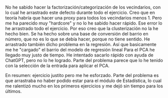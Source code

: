 No he sabido hacer la factorización/categorización de los vecindarios, con lo cual he arrastrado este defecto durante todo el ejercicio. Creo que en teoría habría que hacer una proxy para todos los vecindarios menos 1. Pero me ha parecido muy "hardcore" y no lo he sabido hacer rápido.
Ese error lo he arrastrado todo el ejercicio. Por eso creo que la clusterización no la he hecho bien. Se ha hecho sobre una base de conversión del barrio en número, que no es lo que se debía hacer, porque no tiene sentido.
He arrastrado también dicho problema en la regresión. Así que basicamente me he "cargado" el barrio del modelo de regresión lineal
Para el PCA he llegado muy justo de tiempo. He intentado sacarlo rápido con ayuda de ChatGPT, pero no lo he logrado. Parte del problema parece que lo he tenido con la selección de la entrada para aplicar el PCA.

En resumen: ejercicio justito pero me he esforzado. Parte del problema es que arrastraba no haber podido estar para el módulo de Estadística, lo cual me ralentizó mucho en los primeros ejercicios y me dejó sin tiempo para los últimos.
